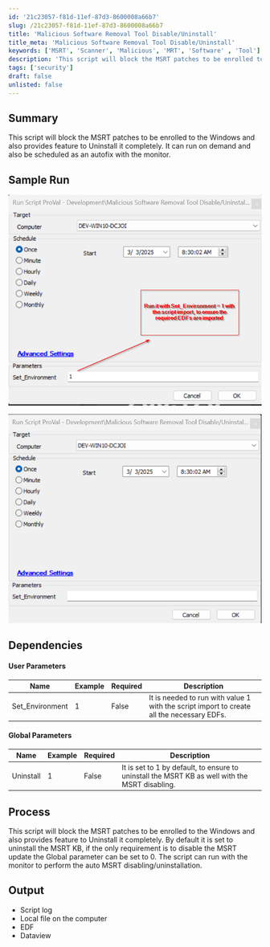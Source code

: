 ```yaml
---
id: '21c23057-f81d-11ef-87d3-8600008a66b7'
slug: /21c23057-f81d-11ef-87d3-8600008a66b7
title: 'Malicious Software Removal Tool Disable/Uninstall'
title_meta: 'Malicious Software Removal Tool Disable/Uninstall'
keywords: ['MSRT', 'Scanner', 'Malicious', 'MRT', 'Software' , 'Tool']
description: 'This script will block the MSRT patches to be enrolled to the Windows and also provides feature to Uninstall it completely.'
tags: ['security']
draft: false
unlisted: false
---
```


## Summary
This script will block the MSRT patches to be enrolled to the Windows and also provides feature to Uninstall it completely.
It can run on demand and also be scheduled as an autofix with the monitor.

## Sample Run

![Sample Run](<../../../static/img/docs/21c23057-f81d-11ef-87d3-8600008a66b7/image.png>)

![Sample Run](<../../../static/img/docs/21c23057-f81d-11ef-87d3-8600008a66b7/image-1.png>)

## Dependencies



#### User Parameters

| Name                      | Example                           | Required | Description                                                                                      |
|---------------------------|-----------------------------------|----------|--------------------------------------------------------------------------------------------------|
| Set_Environment                 | 1 | False     | It is needed to run with value 1 with the script import to create all the necessary EDFs.                                        |

#### Global Parameters

| Name                      | Example                           | Required | Description                                                                                      |
|---------------------------|-----------------------------------|----------|--------------------------------------------------------------------------------------------------|
| Uninstall                 | 1 | False     | It is set to 1 by default, to ensure to uninstall the MSRT KB as well with the MSRT disabling.                                        |

## Process

This script will block the MSRT patches to be enrolled to the Windows and also provides feature to Uninstall it completely.
By default it is set to uninstall the MSRT KB, if the only requirement is to disable the MSRT update the Global parameter can be set to 0.
The script can run with the monitor to perform the auto MSRT disabling/uninstallation.

## Output

- Script log
- Local file on the computer
- EDF
- Dataview